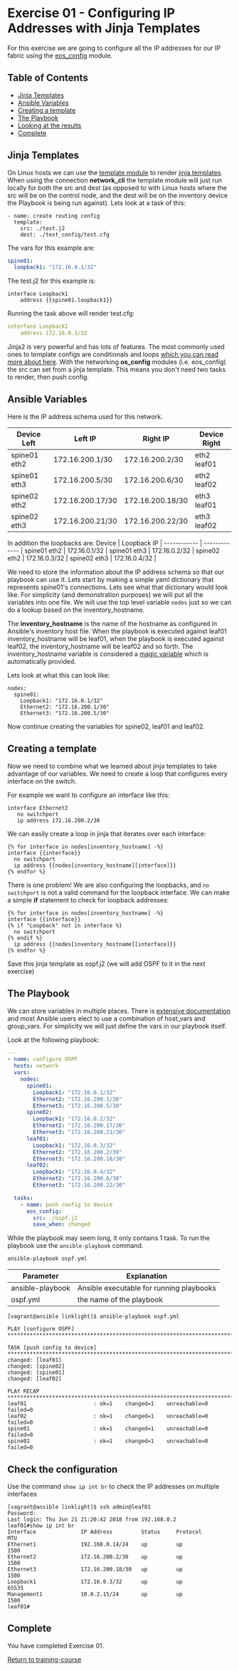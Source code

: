# Exercise 01 - Configuring IP Addresses with Jinja Templates

For this exercise we are going to configure all the IP addresses for our IP fabric using the [eos_config](http://docs.ansible.com/ansible/latest/eos_config_module.html) module.

## Table of Contents

- [Jinja Templates](#jinja-templates)
- [Ansible Variables](#ansible-variables)
- [Creating a template](#creating-a-template)
- [The Playbook](#the-playbook)
- [Looking at the results](#looking-at-the-results)
- [Complete](#complete)

## Jinja Templates

On Linux hosts we can use the [template module](http://docs.ansible.com/ansible/latest/template_module.html) to render [jinja templates](http://jinja.pocoo.org/).  When using the connection **network_cli** the template module will just run locally for both the src and dest (as opposed to with Linux hosts where the src will be on the control node, and the dest will be on the inventory device the Playbook is being run against).  Lets look at a task of this:

```
- name: create routing config
  template:
    src: ./test.j2
    dest: ./test_config/test.cfg
```

The vars for this example are:

```yaml
spine01:
  loopback1: "172.16.0.1/32"
```

The test.j2 for this example is:
```
interface Loopback1    
    address {{spine01.loopback1}}

```

Running the task above will render test.cfg:

```yaml
interface Loopback1
    address 172.16.0.1/32
```

Jinja2 is very powerful and has lots of features.  The most commonly used ones to template configs are conditionals and loops [which you can read more about here](http://jinja.pocoo.org/docs/2.10/templates/).  With the networking **os_config** modules (i.e. eos_config) the src can set from a jinja template.  This means you don't need two tasks to render, then push config.

## Ansible Variables

Here is the IP address schema used for this network.

Device Left | Left IP | Right IP | Device Right
------------ | ------------- | ------------- | -------------
spine01 eth2 | 172.16.200.1/30 | 172.16.200.2/30 | eth2 leaf01
spine01 eth3 | 172.16.200.5/30 | 172.16.200.6/30 | eth2 leaf02
spine02 eth2 | 172.16.200.17/30 | 172.16.200.18/30 | eth3 leaf01
spine02 eth3 | 172.16.200.21/30 | 172.16.200.22/30 | eth3 leaf02

In addition the loopbacks are:
Device  | Loopback IP |
------------ | ------------- |
spine01 eth2 | 172.16.0.1/32 |
spine01 eth3 | 172.16.0.2/32 |
spine02 eth2 | 172.16.0.3/32 |
spine02 eth3 | 172.16.0.4/32 |

We need to store the information about the IP address schema so that our playbook can use it.  Lets start by making a simple yaml dictionary that represents spine01's connections. Lets see what that dictionary would look like.  For simplicity (and demonstration purposes) we will put all the variables into one file.  We will use the top level variable `nodes` just so we can do a lookup based on the inventory_hostname.  

The **inventory_hostname** is the name of the hostname as configured in Ansible's inventory host file.  When the playbook is executed against leaf01 inventory_hostname will be leaf01, when the playbook is executed against leaf02, the inventory_hostname will be leaf02 and so forth.  The inventory_hostname variable is considered a [magic variable](https://docs.ansible.com/ansible/latest/user_guide/playbooks_variables.html#magic-variables-and-how-to-access-information-about-other-hosts) which is automatically provided.

Lets look at what this can look like:
```
nodes:
  spine01:
    Loopback1: "172.16.0.1/32"
    Ethernet2: "172.16.200.1/30"
    Ethernet3: "172.16.200.5/30"
```

Now continue creating the variables for spine02, leaf01 and leaf02.

## Creating a template

Now we need to combine what we learned about jinja templates to take advantage of our variables.  We need to create a loop that configures every interface on the switch.

For example we want to configure an interface like this:
```
interface Ethernet2
   no switchport
   ip address 172.16.200.2/30
```

We can easily create a loop in jinja that iterates over each interface:
```
{% for interface in nodes[inventory_hostname] -%}
interface {{interface}}
  no switchport
  ip address {{nodes[inventory_hostname][interface]}}
{% endfor %}
```

There is one problem!  We are also configuring the loopbacks, and `no switchport` is not a valid command for the loopback interface.  We can make a simple **if** statement to check for loopback addresses:
```
{% for interface in nodes[inventory_hostname] -%}
interface {{interface}}
{% if "Loopback" not in interface %}
  no switchport
{% endif %}
  ip address {{nodes[inventory_hostname][interface]}}
{% endfor %}
```

Save this jinja template as ospf.j2 (we will add OSPF to it in the next exercise)

## The Playbook

We can store variables in multiple places.  There is [extensive documentation](https://docs.ansible.com/ansible/latest/user_guide/playbooks_variables.html) and most Ansible users elect to use a combination of host_vars and group_vars.  For simplicity we will just define the vars in our playbook itself.

Look at the following playbook:

```yml
---
- name: configure OSPF
  hosts: network
  vars:
    nodes:
      spine01:
        Loopback1: "172.16.0.1/32"
        Ethernet2: "172.16.200.1/30"
        Ethernet3: "172.16.200.5/30"
      spine02:
        Loopback1: "172.16.0.2/32"
        Ethernet2: "172.16.200.17/30"
        Ethernet3: "172.16.200.21/30"
      leaf01:
        Loopback1: "172.16.0.3/32"
        Ethernet2: "172.16.200.2/30"
        Ethernet3: "172.16.200.18/30"
      leaf02:
        Loopback1: "172.16.0.4/32"
        Ethernet2: "172.16.200.6/30"
        Ethernet3: "172.16.200.22/30"

  tasks:
    - name: push config to device
      eos_config:
        src: ./ospf.j2
        save_when: changed
```

While the playbook may seem long, it only contains 1 task.  To run the playbook use the `ansible-playbook` command.

```bash
ansible-playbook ospf.yml
```
Parameter | Explanation
------------ | -------------
ansible-playbook | Ansible executable for running playbooks
ospf.yml | the name of the playbook


```
[vagrant@ansible linklight]$ ansible-playbook ospf.yml

PLAY [configure OSPF] ************************************************************************************************************************************************************

TASK [push config to device] *****************************************************************************************************************************************************
changed: [leaf01]
changed: [spine02]
changed: [spine01]
changed: [leaf02]

PLAY RECAP ***********************************************************************************************************************************************************************
leaf01                     : ok=1    changed=1    unreachable=0    failed=0
leaf02                     : ok=1    changed=1    unreachable=0    failed=0
spine01                    : ok=1    changed=1    unreachable=0    failed=0
spine02                    : ok=1    changed=1    unreachable=0    failed=0
```

## Check the configuration
Use the command `show ip int br` to check the IP addresses on multiple interfaces

```
[vagrant@ansible linklight]$ ssh admin@leaf01
Password:
Last login: Thu Jun 21 21:20:42 2018 from 192.168.0.2
leaf01#show ip int br
Interface              IP Address         Status     Protocol         MTU
Ethernet1              192.168.0.14/24    up         up              1500
Ethernet2              172.16.200.2/30    up         up              1500
Ethernet3              172.16.200.18/30   up         up              1500
Loopback1              172.16.0.3/32      up         up             65535
Management1            10.0.2.15/24       up         up              1500
leaf01#
```


## Complete
You have completed Exercise 01.

[Return to training-course](../README.md)
